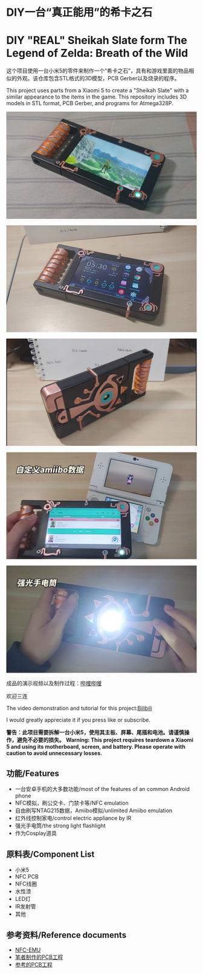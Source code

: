 # DIY一台“真正能用”的希卡之石
# DIY "REAL" Sheikah Slate form The Legend of Zelda: Breath of the Wild

这个项目使用一台小米5的零件来制作一个“希卡之石”，具有和游戏里面的物品相似的外观。该仓库包含STL格式的3D模型，PCB Gerber以及烧录的程序。

This project uses parts from a Xiaomi 5 to create a "Sheikah Slate" with a similar appearance to the items in the game. This repository includes 3D models in STL format, PCB Gerber, and programs for Atmega328P.

![pic1](https://github.com/MRCX-Personal/DIY_Sheikah_Slate/blob/main/pic/pic%20(1).jpg)

![pic1](https://github.com/MRCX-Personal/DIY_Sheikah_Slate/blob/main/pic/pic%20(2).png)

![pic1](https://github.com/MRCX-Personal/DIY_Sheikah_Slate/blob/main/pic/pic%20(3).png)

![pic1](https://github.com/MRCX-Personal/DIY_Sheikah_Slate/blob/main/pic/pic%20(4).png)

![pic1](https://github.com/MRCX-Personal/DIY_Sheikah_Slate/blob/main/pic/pic%20(1).png)

成品的演示视频以及制作过程：[哔哩哔哩](https://www.bilibili.com/video/av735567996/)

欢迎三连

The video demonstration and tutorial for this project:[Bilibili](https://www.bilibili.com/video/av735567996/)

I would greatly appreciate it if you press like or subscribe.

**警告：此项目需要拆解一台小米5，使用其主板、屏幕、尾插和电池。请谨慎操作，避免不必要的损失。**
**Warning: This project requires teardown a Xiaomi 5 and using its motherboard, screen, and battery. Please operate with caution to avoid unnecessary losses.**

## 功能/Features
* 一台安卓手机的大多数功能/most of the features of an common Android phone
* NFC模拟，刷公交卡、门禁卡等/NFC emulation
* 自由刷写NTAG215数据，Amiibo模拟/unlimited Amiibo emulation
* 红外线控制家电/control electric appliance by IR
* 强光手电筒/the strong light flashlight
* 作为Cosplay道具

## 原料表/Component List
* 小米5
* NFC PCB
* NFC线圈
* 水性漆
* LED灯
* IR发射管
* 其他

## 参考资料/Reference documents
* [NFC-EMU](https://github.com/solosky/nfc-emu)
* [笔者制作的PCB工程](https://oshwhub.com/user256/nfcemu-modular_copy)
* [参考的PCB工程](https://oshwhub.com/89_g/nfcemu-for-solosky_copy)
